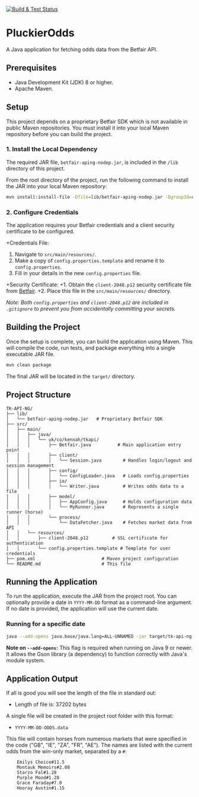 [![Build & Test Status](https://github.com/TonyKennah/PluckierOdds/actions/workflows/maven.yml/badge.svg)](https://github.com/TonyKennah/PluckierOdds/actions/workflows/maven.yml)


# PluckierOdds

A Java application for fetching odds data from the Betfair API.

## Prerequisites

*   Java Development Kit (JDK) 8 or higher.
*   Apache Maven.

## Setup

This project depends on a proprietary Betfair SDK which is not available in public Maven repositories. You must install it into your local Maven repository before you can build the project.

### 1. Install the Local Dependency

The required JAR file, `betfair-aping-nodep.jar`, is included in the `/lib` directory of this project.

From the root directory of the project, run the following command to install the JAR into your local Maven repository:
```bash
mvn install:install-file -Dfile=lib/betfair-aping-nodep.jar -DgroupId=com.betfair.aping -DartifactId=betfair-aping-sdk -Dversion=1.0 -Dpackaging=jar
```

### 2. Configure Credentials

The application requires your Betfair credentials and a client security certificate to be configured.

+Credentials File:

1.  Navigate to `src/main/resources/`.
2.  Make a copy of `config.properties.template` and rename it to `config.properties`.
3.  Fill in your details in the new `config.properties` file.


+Security Certificate: +1. Obtain the `client-2048.p12` security certificate file from [Betfair](https://betfair-developer-docs.atlassian.net/wiki/spaces/1smk3cen4v3lu3yomq5qye0ni/pages/2687915/Non-Interactive+bot+login). +2. Place this file in the `src/main/resources/` directory.

*Note: Both `config.properties` and `client-2048.p12` are included in `.gitignore` to prevent you from accidentally committing your secrets.*

## Building the Project

Once the setup is complete, you can build the application using Maven. This will compile the code, run tests, and package everything into a single executable JAR file.

```bash
mvn clean package
```

The final JAR will be located in the `target/` directory.

## Project Structure

```
TK-API-NG/
├── lib/
│   └── betfair-aping-nodep.jar   # Proprietary Betfair SDK
├── src/
│   ├── main/
│   │   ├── java/
│   │   │   └── uk/co/kennah/tkapi/
│   │   │       ├── Betfair.java          # Main application entry point
│   │   │       ├── client/
│   │   │       │   └── Session.java        # Handles login/logout and session management
│   │   │       ├── config/
│   │   │       │   └── ConfigLoader.java   # Loads config.properties
│   │   │       ├── io/
│   │   │       │   └── Writer.java         # Writes odds data to a file
│   │   │       ├── model/
│   │   │       │   ├── AppConfig.java      # Holds configuration data
│   │   │       │   └── MyRunner.java       # Represents a single runner (horse)
│   │   │       └── process/
│   │   │           └── DataFetcher.java    # Fetches market data from API
│   │   └── resources/
│   │       ├── client-2048.p12         # SSL certificate for authentication
│   │       └── config.properties.template # Template for user credentials
├── pom.xml                         # Maven project configuration
└── README.md                       # This file
```

## Running the Application

To run the application, execute the JAR from the project root. You can optionally provide a date in `YYYY-MM-DD` format as a command-line argument. If no date is provided, the application will use the current date.

### Running for a specific date

```bash
java --add-opens java.base/java.lang=ALL-UNNAMED -jar target/tk-api-ng-1.0.jar YYYY-MM-DD
```

**Note on `--add-opens`:** This flag is required when running on Java 9 or newer. It allows the Gson library (a dependency) to function correctly with Java's module system.

## Application Output

If all is good you will see the length of the file in standard out:

   - Length of file is: 37202 bytes

A single file will be created in the project root folder with this format:

   - `YYYY-MM-DD-ODDS.data`

   This file will contain horses from numerous markets that were specified in the code ("GB", "IE", "ZA", "FR", "AE"). The names are listed with the current odds from the win-only market, separated by a `#`:

        Emilys Choice#11.5
        Montauk Memoirs#2.08
        Starzo Fal#1.28
        Purple Mood#1.28
        Grace Faraday#7.0
        Hooray Austin#1.15
